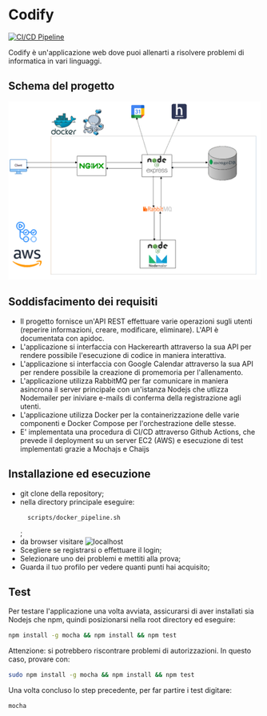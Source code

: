 # Codify

[![CI/CD Pipeline](https://github.com/andreademurtas/codify/actions/workflows/workflow.yml/badge.svg)](https://github.com/andreademurtas/codify/actions/workflows/workflow.yml)

Codify è un'applicazione web dove puoi allenarti a risolvere problemi di informatica in vari linguaggi.

## Schema del progetto
![](https://raw.githubusercontent.com/andreademurtas/codify/main/diagrammaprogettoreti.png)

## Soddisfacimento dei requisiti
- Il progetto fornisce un'API REST effettuare varie operazioni sugli utenti (reperire informazioni, creare, modificare, eliminare).
  L'API è documentata con apidoc.
- L'applicazione si interfaccia con Hackerearth attraverso la sua API per rendere possibile l'esecuzione di codice in maniera interattiva.
- L'applicazione si interfaccia con Google Calendar attraverso la sua API per rendere possibile la creazione di promemoria per l'allenamento.
- L'applicazione utilizza RabbitMQ per far comunicare in maniera asincrona il server principale con un'istanza Nodejs che utlizza Nodemailer
  per iniviare e-mails di conferma della registrazione agli utenti.
- L'applicazione utilizza Docker per la containerizzazione delle varie componenti e Docker Compose per l'orchestrazione delle stesse.
- E' implementata una procedura di CI/CD attraverso Github Actions, che prevede il deployment su un server EC2 (AWS) e esecuzione di test
  implementati grazie a Mochajs e Chaijs

## Installazione ed esecuzione
- git clone della repository;
- nella directory principale eseguire: 
  ```bash 
    scripts/docker_pipeline.sh
  ```
  ;
- da browser visitare ![localhost](https://localhost)
- Scegliere se registrarsi o effettuare il login;
- Selezionare uno dei problemi e mettiti alla prova;
- Guarda il tuo profilo per vedere quanti punti hai acquisito; 

## Test 
Per testare l'applicazione una volta avviata, assicurarsi di aver installati sia Nodejs che npm, quindi posizionarsi nella root directory ed eseguire:
```bash
npm install -g mocha && npm install && npm test
```

Attenzione: si potrebbero riscontrare problemi di autorizzazioni. In questo caso, provare con:
```bash
sudo npm install -g mocha && npm install && npm test
```

Una volta concluso lo step precedente, per far partire i test digitare:
```bash
mocha
```
